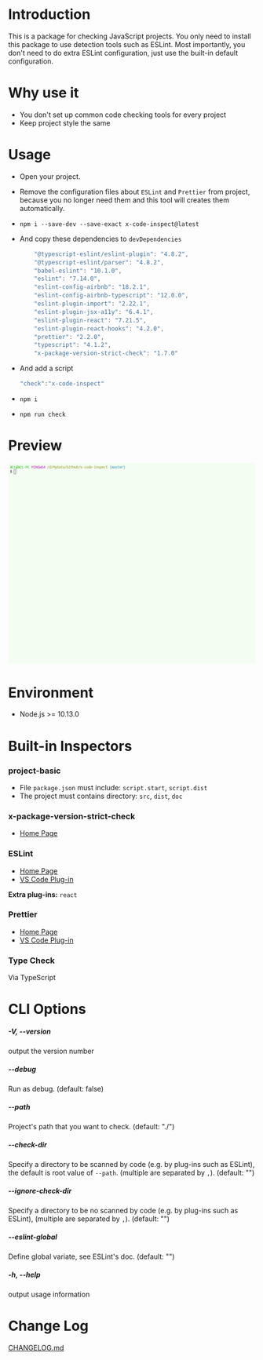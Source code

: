 # Introduction

This is a package for checking JavaScript projects. You only need to install this package to use detection tools such as ESLint. Most importantly, you don't need to do extra ESLint configuration, just use the built-in default configuration.

# Why use it

- You don't set up common code checking tools for every project
- Keep project style the same

# Usage

- Open your project.

- Remove the configuration files about `ESLint` and `Prettier` from project, because you no longer need them and this tool will creates them automatically.

- `npm i --save-dev --save-exact x-code-inspect@latest`

- And copy these dependencies to `devDependencies`

  ```javascript
      "@typescript-eslint/eslint-plugin": "4.8.2",
      "@typescript-eslint/parser": "4.8.2",
      "babel-eslint": "10.1.0",
      "eslint": "7.14.0",
      "eslint-config-airbnb": "18.2.1",
      "eslint-config-airbnb-typescript": "12.0.0",
      "eslint-plugin-import": "2.22.1",
      "eslint-plugin-jsx-a11y": "6.4.1",
      "eslint-plugin-react": "7.21.5",
      "eslint-plugin-react-hooks": "4.2.0",
      "prettier": "2.2.0",
      "typescript": "4.1.2",
      "x-package-version-strict-check": "1.7.0"
  ```

- And add a script

  ```javascript
  "check":"x-code-inspect"
  ```

- `npm i`

- `npm run check`

# Preview

![](doc/imgs/1.gif)

# Environment

- Node.js >= 10.13.0

# Built-in Inspectors

### project-basic

- File `package.json` must include: `script.start`, `script.dist`
- The project must contains directory: `src`, `dist`, `doc`

### x-package-version-strict-check

- [Home Page](https://github.com/xucongli1989/x-package-version-strict-check)

### ESLint

- [Home Page](https://eslint.org/)
- [VS Code Plug-in](https://marketplace.visualstudio.com/items?itemName=dbaeumer.vscode-eslint#review-details)

**Extra plug-ins:** `react`

### Prettier

- [Home Page](https://prettier.io/docs/en/index.html)
- [VS Code Plug-in](https://marketplace.visualstudio.com/items?itemName=esbenp.prettier-vscode#review-details)

### Type Check

Via TypeScript

# CLI Options

##### -V, --version

output the version number

##### --debug

Run as debug. (default: false)

##### --path

Project's path that you want to check. (default: "./")

##### --check-dir

Specify a directory to be scanned by code (e.g. by plug-ins such as ESLint), the default is root value of `--path`. (multiple are separated by `,`). (default: "")

##### --ignore-check-dir

Specify a directory to be no scanned by code (e.g. by plug-ins such as ESLint), (multiple are separated by `,`). (default: "")

##### --eslint-global

Define global variate, see ESLint's doc. (default: "")

##### -h, --help

output usage information

# Change Log

[CHANGELOG.md](CHANGELOG.md)
